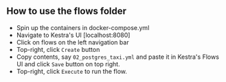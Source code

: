 ## How to use the flows folder

- Spin up the containers in docker-compose.yml
- Navigate to Kestra's UI [localhost:8080]
- Click on flows on the left navigation bar
- Top-right, click `Create` button
- Copy contents, say `02_postgres_taxi.yml` and paste it in Kestra's Flows UI and click `Save` button on top right.
- Top-right, click `Execute` to run the flow.
